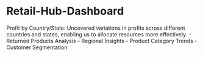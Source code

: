 # Retail-Hub-Dashboard
Profit by Country/State: Uncovered variations in profits across different countries and states, enabling us to allocate resources more effectively. - Returned Products Analysis - Regional Insights - Product Category Trends - Customer Segmentation
